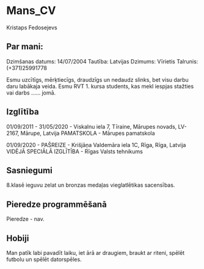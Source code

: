 # Mans_CV
Kristaps Fedosejevs



## Par mani: 
Dzimšanas datums: 14/07/2004 
Tautība: Latvijas 
Dzimums: Vīrietis 
Talrunis: (+371)25991778

Esmu uzcītīgs, mērķtiecīgs, draudzīgs un nedaudz slinks, bet visu darbu daru labākaja veida. 
Esmu RVT 1. kursa students, kas mekl iespjas stažties vai
darbs ...... jomā.


## Izglītība
01/09/2011 - 31/05/2020 - Viskalnu iela 7, Tīraine, Mārupes novads, LV-2167, Mārupe, Latvija
PAMATSKOLA - Mārupes pamatskola

01/09/2020 - PAŠREIZE - Krišjāņa Valdemāra iela 1C, Rīga, Rīga, Latvija
VIDĒJĀ SPECIĀLĀ IZGLĪTĪBA - Rīgas Valsts tehnikums

## Sasniegumi
8.klasē ieguvu zelat un bronzas medaļas vieglatlētikas sacensības.


## Pieredze programmēšanā
Pieredze - nav.


## Hobiji
Man patīk labi pavadīt laiku, iet ārā ar draugiem, braukt ar riteni, spēlēt futbolu un spēlēt datorspēles.